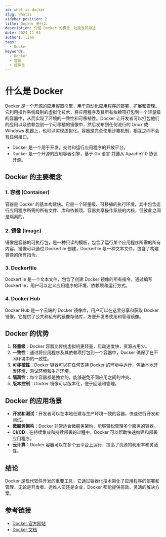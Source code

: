 ```yaml
---
id: what-is-docker
slug: whatis
sidebar_position: 2
title: Docker 是什么
description: 介绍 Docker 的概念、功能及其用途
date: 2024-11-04
authors: lian
tags: 
  - Docker
keywords: 
  - Docker
  - 容器
  - 虚拟化
---
```



# 什么是 Docker

Docker 是一个开源的应用容器引擎，用于自动化应用程序的部署、扩展和管理。它利用操作系统级别的虚拟化技术，将应用程序及其所有依赖项打包到一个轻量级的容器中，从而实现了环境的一致性和可移植性。Docker 让开发者可以打包他们的应用以及依赖包到一个可移植的镜像中，然后发布到任何流行的 Linux 或 Windows 机器上，也可以实现虚拟化。容器是完全使用沙箱机制，相互之间不会有任何接口。

- Docker 是一个用于开发，交付和运行应用程序的开放平台。
- Docker 是一个开源的应用容器引擎，基于 Go 语言 并遵从 Apache2.0 协议开源。


## Docker 的主要概念

### 1. 容器 (Container)

容器是 Docker 的基本构建块。它是一个轻量级、可移植的执行环境，其中包含运行应用程序所需的所有文件、库和依赖项。容器共享操作系统的内核，但彼此之间是隔离的。

### 2. 镜像 (Image)

镜像是容器的可执行包，是一种只读的模板，包含了运行某个应用程序所需的所有内容。镜像可以通过 Dockerfile 创建，Dockerfile 是一种文本文件，包含了构建镜像的所有指令。

### 3. Dockerfile

Dockerfile 是一个文本文件，包含了创建 Docker 镜像的所有指令。通过编写 Dockerfile，用户可以定义应用程序的环境、依赖项和运行方式。

### 4. Docker Hub

Docker Hub 是一个云端的 Docker 镜像库，用户可以在这里分享和获取 Docker 镜像。它提供了公共和私有的镜像存储库，方便开发者使用和管理镜像。

## Docker 的优势

1. **轻量级**：Docker 容器比传统虚拟机更轻量，启动速度快，资源占用少。
2. **一致性**：通过将应用程序及其依赖项打包到一个容器中，Docker 确保了在不同环境中的一致性。
3. **可移植性**：Docker 容器可以在任何支持 Docker 的环境中运行，包括本地开发环境、测试环境和生产环境。
4. **隔离性**：每个容器都是独立的，能够避免不同应用之间的冲突。
5. **版本控制**：Docker 镜像可以版本化，便于回滚和管理。

## Docker 的应用场景

- **开发和测试**：开发者可以在本地创建与生产环境一致的容器，快速进行开发和测试。
- **微服务架构**：Docker 非常适合微服务架构，能够轻松管理多个服务的容器。
- **CI/CD**：在持续集成和持续部署的过程中，Docker 可以帮助快速构建和部署应用程序。
- **云计算**：Docker 容器可以在多个云平台上运行，提高了资源的利用率和灵活性。

## 结论

Docker 是现代软件开发的重要工具，它通过容器化技术简化了应用程序的部署和管理。无论是开发者、运维人员还是企业，Docker 都能提供高效、灵活的解决方案。

## 参考链接

- [Docker 官方网站](https://www.docker.com/)
- [Docker 文档](https://docs.docker.com/)
